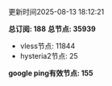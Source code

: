 更新时间2025-08-13 18:12:21

**总订阅: 188**
**总节点: 35939**
- vless节点: 11844
- hysteria2节点: 25

**google ping有效节点: 155**
